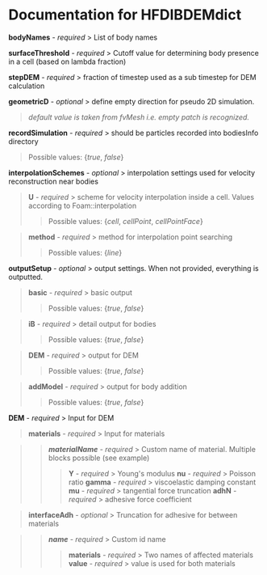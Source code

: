 # Documentation for HFDIBDEMdict

**bodyNames** - *required* > List of body names

**surfaceThreshold** - *required* > Cutoff value for determining body presence in a cell (based on lambda fraction)

**stepDEM** - *required* > fraction of timestep used as a sub timestep for DEM calculation

**geometricD** - *optional* > define empty direction for pseudo 2D simulation.
> *default value is taken from fvMesh i.e. empty patch is recognized.*

**recordSimulation** - *required* > should be particles recorded into bodiesInfo directory
> Possible values: {*true*, *false*}

**interpolationSchemes** - *optional* > interpolation settings used for velocity reconstruction near bodies

> **U** - *required* > scheme for velocity interpolation inside a cell. Values according to Foam::interpolation
>> Possible values: {*cell*, *cellPoint*, *cellPointFace*}

> **method** - *required* > method for interpolation point searching
>> Possible values: {*line*}

**outputSetup** - *optional* > output settings. When not provided, everything is outputted.

> **basic** - *required* > basic output
>> Possible values: {*true*, *false*}

> **iB** - *required* > detail output for bodies
>> Possible values: {*true*, *false*}

> **DEM** - *required* > output for DEM
>> Possible values: {*true*, *false*}

> **addModel** - *required* > output for body addition
>> Possible values: {*true*, *false*}

**DEM** - *required* > Input for DEM

> **materials** - *required* > Input for materials

>> ***materialName*** - *required* > Custom name of material. Multiple blocks possible (see example)
>>> **Y** - *required* > Young's modulus
>>> **nu** - *required* > Poisson ratio
>>> **gamma** - *required* > viscoelastic damping constant
>>> **mu** - *required* > tangential force truncation
>>> **adhN** - *required* > adhesive force coefficient

> **interfaceAdh** - *optional* > Truncation for adhesive for between materials

>> ***name*** - *required* > Custom id name
>>> **materials** - *required* > Two names of affected materials
>>> **value** - *required* > value is used for both materials